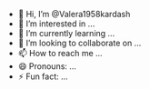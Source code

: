 - 👋 Hi, I’m @Valera1958kardash
- 👀 I’m interested in ...
- 🌱 I’m currently learning ...
- 💞️ I’m looking to collaborate on ...
- 📫 How to reach me ...
- 😄 Pronouns: ...
- ⚡ Fun fact: ...

<!---
Valera1958kardash/Valera1958kardash is a ✨ special ✨ repository because its `README.md` (this file) appears on your GitHub profile.
You can click the Preview link to take a look at your changes.
--->

